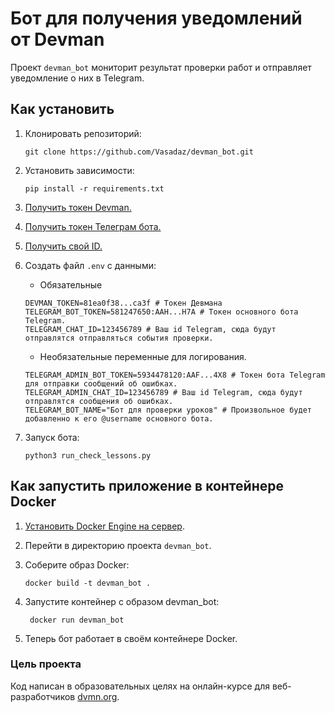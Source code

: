 # Бот для получения уведомлений от Devman
 
Проект `devman_bot` мониторит результат проверки работ и отправляет уведомление 
о них в Telegram.


## Как установить

1. Клонировать репозиторий:
    ```shell
    git clone https://github.com/Vasadaz/devman_bot.git
    ```

2. Установить зависимости:
    ```shell
    pip install -r requirements.txt
    ```

3. [Получить токен Devman.](https://dvmn.org/api/docs/)

5. [Получить токен Телеграм бота.](https://telegram.me/BotFather)

6. [Получить свой ID.](https://t.me/userinfobot)

6. Создать файл `.env` с данными:
    - Обязательные
    ```dotenv
    DEVMAN_TOKEN=81ea0f38...ca3f # Токен Девмана
    TELEGRAM_BOT_TOKEN=581247650:AAH...H7A # Токен основного бота Telegram.
    TELEGRAM_CHAT_ID=123456789 # Ваш id Telegram, сюда будут отправлятся отправляться события проверки.
    ```
   
    - Необязательные переменные для логирования.
    ```dotenv
    TELEGRAM_ADMIN_BOT_TOKEN=5934478120:AAF...4X8 # Токен бота Telegram для отправки сообщений об ошибках.
    TELEGRAM_ADMIN_CHAT_ID=123456789 # Ваш id Telegram, сюда будут отправлятся сообщения об ошибках.
    TELEGRAM_BOT_NAME="Бот для проверки уроков" # Произвольное будет добавленно к его @username основного бота.
    ```

7. Запуск бота:
    ```shell
    python3 run_check_lessons.py
    ```


## Как запустить приложение в контейнере Docker

1. [Установить Docker Engine на сервер](https://docs.docker.com/engine/install/ubuntu/).

2. Перейти в директорию проекта `devman_bot`.

3. Соберите образ Docker:
    ```shell
    docker build -t devman_bot .
    ```

4. Запустите контейнер с образом devman_bot:
   ```shell
    docker run devman_bot
    ```

5. Теперь бот работает в своём контейнере Docker.


### Цель проекта

Код написан в образовательных целях на онлайн-курсе для веб-разработчиков [dvmn.org](https://dvmn.org/).
